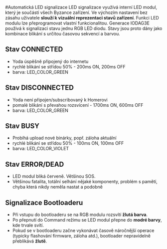 #Automatická LED signalizace
LED signalizace využívá interní LED modul, který je součástí všech Byzance zařízení. Ve výchozím nastavení bez zásahu uživatele **slouží k vizuální reprezentaci stavů zařízení**. Funkci LED modulu lze přeprogramovat vlastní funkcionalitou. Generace IODAG3E použivá k signalizaci stavu jednu RGB LED diodu. Stavy jsou proto dány jako kombinace blikání s určitou časovou sekvencí a barvou.

## Stav CONNECTED

* Yoda úspěšně připojený do internetu
* rychlé blikání se střídou 50% - 200ms ON, 200ms OFF
* barva: LED_COLOR_GREEN

## Stav DISCONNECTED

* Yoda není připojen/subscribovaný k Homerovi
* pomalé blikání s převahou rozsvícení - 1700ms ON, 600ms OFF
* barva: LED_COLOR_GREEN

## Stav BUSY
* Probíhá upload nové binárky, popř. záloha aktuální
* rychlé blikání se střídou 50% - 100ms ON, 100ms OFF
* barva: LED_COLOR_VIOLET

## Stav ERROR/DEAD
- LED modul bliká červeně. Většinou SOS.
- Většinou fatalita, totální selhání nějaké komponenty, problém s pamětí, chyba která nikdy neměla nastat a podobně

## Signalizace Bootloaderu

* Při vstupu do bootloaderu se na RGB modulu rozsvítí **žlutá barva**.
* Po přepnutí do Command režimu se LED modul přepne do **modré barvy**, kde trvale svítí.
* Pokud se v bootloaderu začne vykonávat časově náročnější operace (typicky flashování firmware, záloha atd.), bootloader nepravidelně přeblikává **žlutě**.


